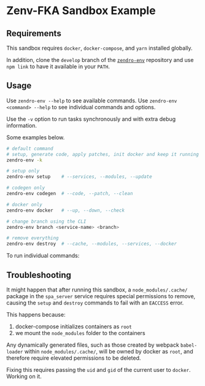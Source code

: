 # Zenv-FKA Sandbox Example

## Requirements

This sandbox requires `docker`, `docker-compose`, and `yarn` installed globally.

In addition, clone the `develop` branch of the [`zendro-env`](https://github.com/Zendro-dev/zendro-env.git) repository and use `npm link` to have it available in your `PATH`.

## Usage

Use `zendro-env --help` to see available commands. Use `zendro-env <command> --help` to see individual commands and options.

Use the `-v` option to run tasks synchronously and with extra debug information.

Some examples below.

```sh
# default command
# setup, generate code, apply patches, init docker and keep it running
zendro-env -k

# setup only
zendro-env setup    # --services, --modules, --update

# codegen only
zendro-env codegen  # --code, --patch, --clean

# docker only
zendro-env docker   # --up, --down, --check

# change branch using the CLI
zendro-env branch <service-name> <branch>

# remove everything
zendro-env destroy  # --cache, --modules, --services, --docker
```

To run individual commands:

## Troubleshooting

It might happen that after running this sandbox, a `node_modules/.cache/` package in the `spa_server` service requires special permissions to remove, causing the `setup` and `destroy` commands to fail with an `EACCESS` error.

This happens because:

1. docker-compose initializes containers as `root`
2. we mount the `node_modules` folder to the containers

Any dynamically generated files, such as those created by webpack `babel-loader` within `node_modules/.cache/`, will be owned by docker as `root`, and therefore require elevated permissions to be deleted.

Fixing this requires passing the `uid` and `gid` of the current user to `docker`. Working on it.